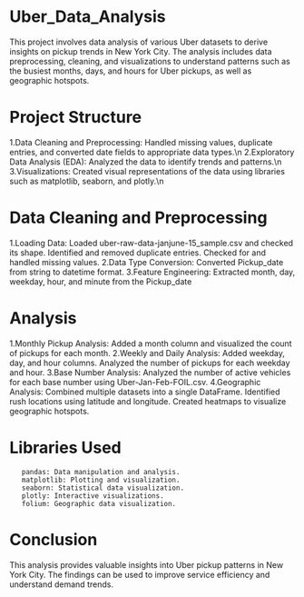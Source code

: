 # Uber_Data_Analysis
This project involves data analysis of various Uber datasets to derive insights on pickup trends in New York City. The analysis includes data preprocessing, cleaning, and visualizations to understand patterns such as the busiest months, days, and hours for Uber pickups, as well as geographic hotspots.
# Project Structure
1.Data Cleaning and Preprocessing: Handled missing values, duplicate entries, and converted date fields to appropriate data types.\n
2.Exploratory Data Analysis (EDA): Analyzed the data to identify trends and patterns.\n
3.Visualizations: Created visual representations of the data using libraries such as matplotlib, seaborn, and plotly.\n
# Data Cleaning and Preprocessing
1.Loading Data:
 Loaded uber-raw-data-janjune-15_sample.csv and checked its shape.
 Identified and removed duplicate entries.
 Checked for and handled missing values.
2.Data Type Conversion:
  Converted Pickup_date from string to datetime format.
3.Feature Engineering:
  Extracted month, day, weekday, hour, and minute from the Pickup_date
# Analysis
1.Monthly Pickup Analysis:
   Added a month column and visualized the count of pickups for each month.
2.Weekly and Daily Analysis:
   Added weekday, day, and hour columns.
   Analyzed the number of pickups for each weekday and hour.
3.Base Number Analysis:
  Analyzed the number of active vehicles for each base number using Uber-Jan-Feb-FOIL.csv.
4.Geographic Analysis:
   Combined multiple datasets into a single DataFrame.
   Identified rush locations using latitude and longitude.
   Created heatmaps to visualize geographic hotspots.
   # Libraries Used
       pandas: Data manipulation and analysis.
       matplotlib: Plotting and visualization.
       seaborn: Statistical data visualization.
       plotly: Interactive visualizations.
       folium: Geographic data visualization.
  # Conclusion
This analysis provides valuable insights into Uber pickup patterns in New York City. The findings can be used to improve service efficiency and understand demand trends.
